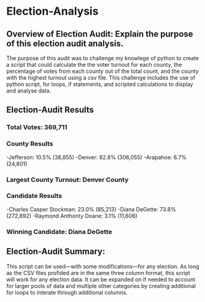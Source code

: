 # Election-Analysis

## Overview of Election Audit: Explain the purpose of this election audit analysis.
The purpose of this audit was to challenge my knowlege of python to create a script that could calculate the the voter turnout for each county, the percentage of votes from each county out of the total count, and the county with the highest turnout using a csv file. This challenge includes the use of python script, for loops, if statements, and scripted calculations to display and analyse data.

## Election-Audit Results
### Total Votes: 369,711
### County Results
-Jefferson: 10.5% (38,855)
-Denver: 82.8% (306,055)
-Arapahoe: 6.7% (24,801)
### Largest County Turnout: Denver County
### Candidate Results
-Charles Casper Stockman: 23.0% (85,213)
-Diana DeGette: 73.8% (272,892)
-Raymond Anthonty Doane: 3.1% (11,606)
### Winning Candidate: Diana DeGette

## Election-Audit Summary: 
This script can be used—with some modifications—for any election. As long as the CSV files profided are in the same three column format, this script will work for any election data. It can be expanded on if needed to account for larger pools of data and multiple other categories by creating additional for loops to interate through additional columns.
